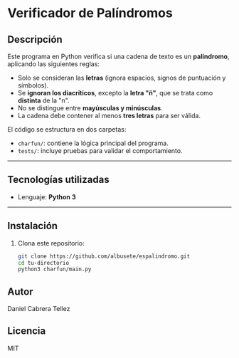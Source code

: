 # Verificador de Palíndromos

## Descripción

Este programa en Python verifica si una cadena de texto es un **palíndromo**, aplicando las siguientes reglas:

- Solo se consideran las **letras** (ignora espacios, signos de puntuación y símbolos).
- Se **ignoran los diacríticos**, excepto la **letra "ñ"**, que se trata como **distinta** de la "n".
- No se distingue entre **mayúsculas y minúsculas**.
- La cadena debe contener al menos **tres letras** para ser válida.

El código se estructura en dos carpetas:
- `charfun/`: contiene la lógica principal del programa.
- `tests/`: incluye pruebas para validar el comportamiento.

---

## Tecnologías utilizadas

- Lenguaje: **Python 3**

---

## Instalación

1. Clona este repositorio:

   ```bash
   git clone https://github.com/albusete/espalindromo.git
   cd tu-directorio
   python3 charfun/main.py

## Autor
Daniel Cabrera Tellez

## Licencia
MIT
